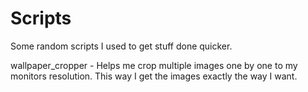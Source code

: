 # Scripts 

Some random scripts I used to get stuff done quicker. 

wallpaper_cropper - Helps me crop multiple images one by one to my monitors resolution. This way I get the images exactly the way I want.